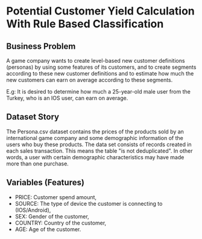 # Potential Customer Yield Calculation With Rule Based Classification

## Business Problem

A game company wants to create level-based new customer definitions (personas) by using some features of its customers, and to create segments according to these new customer definitions and to estimate how much the new customers can earn on average according to these segments.

E.g: It is desired to determine how much a 25-year-old male user from the Turkey, who is an IOS user, can earn on average.

## Dataset Story

The Persona.csv dataset contains the prices of the products sold by an international game company and some demographic information of the users who buy these products. The data set consists of records created in each sales transaction. This means the table "is not deduplicated". In other words, a user with certain demographic characteristics may have made more than one purchase.

## Variables (Features)
- PRICE: Customer spend amount,
- SOURCE: The type of device the customer is connecting to (IOS/Android),
- SEX: Gender of the customer,
- COUNTRY: Country of the customer,
- AGE: Age of the customer.
